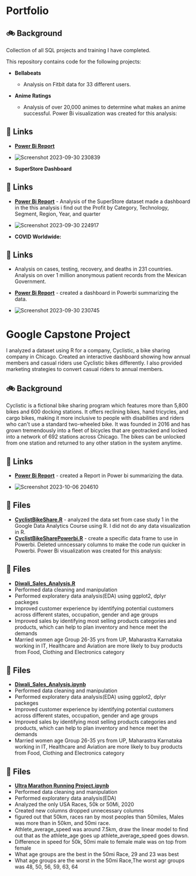 # Portfolio

## 🚲 Background
Collection of all SQL projects and training I have completed.

This repository contains code for the following projects:

- **Bellabeats**

    -  Analysis on Fitbit data for 33 different users.
  
- **Anime Ratings**

    -  Analysis of over 20,000 animes to determine what makes an anime successful.
      Power Bi visualization was created for this analysis:

## 🔗 Links
 -  [**Power Bi Report**](https://app.powerbi.com/groups/me/reports/b5deaf9e-e0d8-44a1-8e1f-5acdb17d9119/ReportSection?experience=power-bi)


    
- ![**Screenshot 2023-09-30 230839**](https://github.com/FarazTheAnalyst/Portfolio/assets/110542630/5b34d17a-ee37-4fc3-8706-b313fab9d2db)

- **SuperStore Dashboard**   
    
## 🔗 Links   

- [**Power Bi Report**](https://app.powerbi.com/groups/me/reports/4b4a62ed-a139-4bb3-95fb-d7f9cc3fa583/ReportSection?experience=power-bi) -  Analysis of the SuperStore dataset made a dashboard in the this analysis
       i find out the
       Profit by Category, Technology, Segment, Region, Year, and quarter

  
- ![**Screenshot 2023-09-30 224917**](https://github.com/FarazTheAnalyst/Portfolio/assets/110542630/aabc0305-0f99-436f-9880-2be7d31f3be6)


- **COVID Worldwide:**

## 🔗 Links
   -   Analysis on cases, testing, recovery, and deaths in 231 countries.
        Analysis on over 1 million anonymous patient records from the Mexican Government.



-  [**Power Bi Report**](https://app.powerbi.com/groups/me/reports/1e780423-7103-429a-8b46-bf84f6c48198/ReportSection5942ecf7ae0e940e0435?experience=power-bi) - created a dashboard in Powerbi summarizing the data.
  
- ![Screenshot 2023-09-30 230745](https://github.com/FarazTheAnalyst/Portfolio/assets/110542630/eb6884b6-518a-4e6b-8232-9104aef7c178)

# Google Capstone Project

I analyzed a dataset using R for a company, Cyclistic, a bike sharing company in Chicago. Created an interactive dashboard showing how annual members and casual riders use Cyclistic bikes differently. I also provided marketing strategies to convert casual riders to annual members. 

## 🚲 Background
Cyclistic is a fictional bike sharing program which features more than 5,800 bikes and 600 docking stations. It offers reclining bikes, hand tricycles, and cargo bikes, making it more inclusive to people with disabilities and riders who can't use a standard two-wheeled bike. It was founded in 2016 and has grown tremendously into a fleet of bicycles that are geotracked and locked into a network of 692 stations across Chicago. The bikes can be unlocked from one station and returned to any other station in the system anytime. 

## 🔗 Links
- [**Power Bi Report**](https://app.powerbi.com/groups/me/reports/8ee6a06d-21ff-48cc-a3a9-d291bf5656aa/ReportSection?experience=power-bi) - created a Report in Power bi summarizing the data.

- ![Screenshot 2023-10-06 204610](https://github.com/FarazTheAnalyst/Portfolio/assets/110542630/da854abe-cec0-4c55-9813-e85b3a719758)

## 📁 Files
- [**CyclistBikeShare.R**](https://github.com/FarazTheAnalyst/Portfolio/blob/main/CyclistBikeShare.R) - analyzed the data set from case study 1 in the Google Data Analytics Course using R. I did not do any data visualization in R. 
- [**CyclistBikeSharePowerbi.R**](https://github.com/FarazTheAnalyst/Portfolio/blob/main/CyclistBikeSharePowerbi.R) - create a specific data frame to use in Powerbi. Deleted unncessary columns to make the code run quicker in Powerbi.
    Power Bi visualization was created for this analysis:

## 📁 Files
- [**Diwali_Sales_Analysis.R**](https://github.com/FarazTheAnalyst/Portfolio/blob/main/Diwali_Sales_Analysis.R)
- Performed data cleaning and manipulation
- Performed exploratery data analysis(EDA) using ggplot2, dplyr packeges
- Improved customer experience by identifying potential customers across different states, occupation, gender and age groups
- Improved sales by identifying most selling products categories and products, which can help to plan inventory and hence meet the demands
-  Married women age Group 26-35 yrs from UP, Maharastra Karnataka working in IT,
  Healthcare and Aviation are more likely to buy products from Food, Clothing and
  Electronics category
  
## 📁 Files
- [**Diwali_Sales_Analysis.ipynb**](https://github.com/FarazTheAnalyst/Portfolio/blob/main/Diwali_Sales_Analysis.ipynb)
- Performed data cleaning and manipulation
- Performed exploratery data analysis(EDA) using ggplot2, dplyr packeges
- Improved customer experience by identifying potential customers across different states, occupation, gender and age groups
- Improved sales by identifying most selling products categories and products, which can help to plan inventory and hence meet the demands
-  Married women age Group 26-35 yrs from UP, Maharastra Karnataka working in IT,
  Healthcare and Aviation are more likely to buy products from Food, Clothing and
  Electronics category

## 📁 Files
- [**Ultra Marathon Running Project.ipynb**](https://github.com/FarazTheAnalyst/Portfolio/blob/main/Ultra%20Marathon%20Running%20Project.ipynb)
- Performed data cleaning and manipulation
- Performed exploratery data analysis(EDA)
- Analyzed the only USA Races, 50k or 50Mi, 2020
- Created new columns dropped unnecessary columns
- figured out that 50km, races ran by most peoples than 50miles, Males was more than in 50km, and 50mi race.
- Athlete_average_speed was around 7.5km, draw the linear model to find out that as the athlete_age goes up athlete_average_speed  goes dowsn.
- Difference in speed for 50k, 50mi male to female male was on top from female
- What age groups are the best in the 50mi Race, 29 and 23 was best
- What age groups are the worst in the 50mi Race,The worst agr groups was 48, 50, 56, 59, 63, 64


